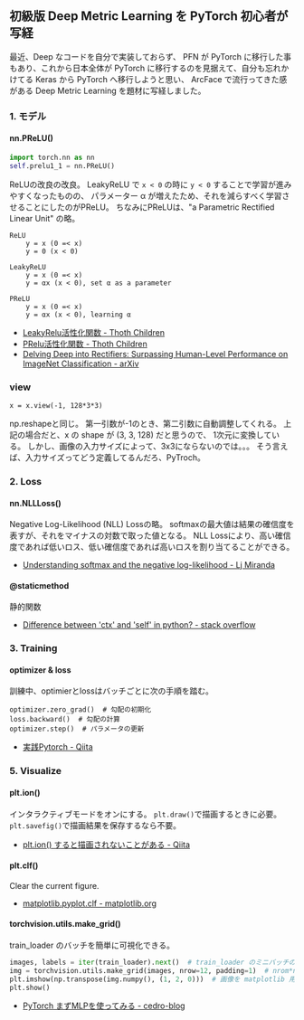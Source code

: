 


## 初級版 Deep Metric Learning を PyTorch 初心者が写経

最近、Deep なコードを自分で実装しておらず、 PFN が PyTorch に移行した事もあり、これから日本全体が PyTorch に移行するのを見据えて、自分も忘れかけてる Keras から PyTorch へ移行しようと思い、 ArcFace で流行ってきた感がある Deep Metric Learning を題材に写経しました。

### 1. モデル

#### nn.PReLU()

```py
import torch.nn as nn
self.prelu1_1 = nn.PReLU()
```

ReLUの改良の改良。
LeakyReLU で `x < 0` の時に `y < 0` することで学習が進みやすくなったものの、
パラメーター α が増えたため、それを減らすべく学習させることにしたのがPReLU。
ちなみにPReLUは、"a Parametric Rectified Linear Unit" の略。

```
ReLU
	y = x (0 =< x)
	y = 0 (x < 0)

LeakyReLU
	y = x (0 =< x)
	y = αx (x < 0), set α as a parameter

PReLU
	y = x (0 =< x)
	y = αx (x < 0), learning α
```

- [LeakyRelu活性化関数 - Thoth Children](http://www.thothchildren.com/chapter/59b93f7575704408bd4300f2)
- [PRelu活性化関数 - Thoth Children](http://www.thothchildren.com/chapter/59b940a475704408bd4300f8)
- [Delving Deep into Rectifiers: Surpassing Human-Level Performance on ImageNet Classification - arXiv](https://arxiv.org/abs/1502.01852)


### view

```
x = x.view(-1, 128*3*3)
```

np.reshapeと同じ。
第一引数が-1のとき、第二引数に自動調整してくれる。
上記の場合だと、x の shape が (3, 3, 128) だと思うので、
1次元に変換している。
しかし、画像の入力サイズによって、3x3にならないのでは。。。
そう言えば、入力サイズってどう定義してるんだろ、PyTroch。

### 2. Loss

#### nn.NLLLoss()
Negative Log-Likelihood (NLL) Lossの略。
softmaxの最大値は結果の確信度を表すが、それをマイナスの対数で取った値となる。
NLL Lossにより、高い確信度であれば低いロス、低い確信度であれば高いロスを割り当てることができる。

- [Understanding softmax and the negative log-likelihood - Lj Miranda](https://ljvmiranda921.github.io/notebook/2017/08/13/softmax-and-the-negative-log-likelihood/)


#### @staticmethod
静的関数


- [Difference between 'ctx' and 'self' in python? - stack overflow](https://stackoverflow.com/questions/49516188/difference-between-ctx-and-self-in-python)




### 3. Training

#### optimizer & loss

訓練中、optimierとlossはバッチごとに次の手順を踏む。

```
optimizer.zero_grad()  # 勾配の初期化
loss.backward()  # 勾配の計算
optimizer.step()  # パラメータの更新
```

- [実践Pytorch - Qiita](https://qiita.com/perrying/items/857df46bb6cdc3047bd8)


### 5. Visualize

#### plt.ion()
インタラクティブモードをオンにする。
`plt.draw()`で描画するときに必要。
`plt.savefig()`で描画結果を保存するなら不要。

- [plt.ion() すると描画されないことがある - Qiita](https://qiita.com/halm/items/becdc1e1a456562f21c8)


#### plt.clf()
Clear the current figure.

- [matplotlib.pyplot.clf - matplotlib.org](https://matplotlib.org/devdocs/api/_as_gen/matplotlib.pyplot.clf.html)


#### torchvision.utils.make_grid()

train_loader のバッチを簡単に可視化できる。

```py
images, labels = iter(train_loader).next()  # train_loader のミニバッチの image を取得
img = torchvision.utils.make_grid(images, nrow=12, padding=1)  # nrom*nrom のタイル形状の画像を作る
plt.imshow(np.transpose(img.numpy(), (1, 2, 0)))  # 画像を matplotlib 用に変換
plt.show()
```

- [PyTorch まずMLPを使ってみる - cedro-blog](http://cedro3.com/ai/pytorch-mlp/)
